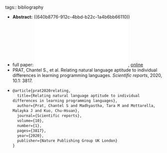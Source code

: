 tags:: bibliography

- **Abstract:** ((640b8776-912c-4bbd-b22c-1a4b6bb66110))
- full paper:  ![local copy](../assets/natural-language-aptitude_1678476750909_0.pdf), [online](https://www.nature.com/articles/s41598-020-60661-8)
- PRAT, Chantel S., et al. Relating natural language aptitude to individual differences in learning programming languages. *Scientific reports*, 2020, 10.1: 3817.
- ```
  @article{prat2020relating,
    title={Relating natural language aptitude to individual differences in learning programming languages},
    author={Prat, Chantel S and Madhyastha, Tara M and Mottarella, Malayka J and Kuo, Chu-Hsuan},
    journal={Scientific reports},
    volume={10},
    number={1},
    pages={3817},
    year={2020},
    publisher={Nature Publishing Group UK London}
  }
  ```